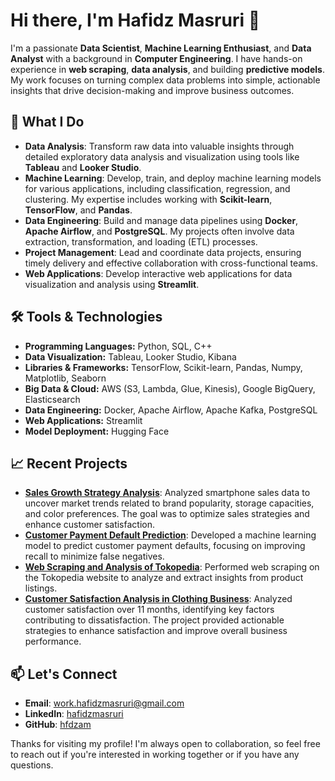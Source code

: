 # Hi there, I'm Hafidz Masruri 👋

I'm a passionate **Data Scientist**, **Machine Learning Enthusiast**, and **Data Analyst** with a background in **Computer Engineering**. I have hands-on experience in **web scraping**, **data analysis**, and building **predictive models**. My work focuses on turning complex data problems into simple, actionable insights that drive decision-making and improve business outcomes.

## 🚀 What I Do
- **Data Analysis**: Transform raw data into valuable insights through detailed exploratory data analysis and visualization using tools like **Tableau** and **Looker Studio**.
- **Machine Learning**: Develop, train, and deploy machine learning models for various applications, including classification, regression, and clustering. My expertise includes working with **Scikit-learn**, **TensorFlow**, and **Pandas**.
- **Data Engineering**: Build and manage data pipelines using **Docker**, **Apache Airflow**, and **PostgreSQL**. My projects often involve data extraction, transformation, and loading (ETL) processes.
- **Project Management**: Lead and coordinate data projects, ensuring timely delivery and effective collaboration with cross-functional teams.
- **Web Applications**: Develop interactive web applications for data visualization and analysis using **Streamlit**.

## 🛠️ Tools & Technologies
- **Programming Languages:** Python, SQL, C++
- **Data Visualization:** Tableau, Looker Studio, Kibana
- **Libraries & Frameworks:** TensorFlow, Scikit-learn, Pandas, Numpy, Matplotlib, Seaborn
- **Big Data & Cloud:** AWS (S3, Lambda, Glue, Kinesis), Google BigQuery, Elasticsearch
- **Data Engineering:** Docker, Apache Airflow, Apache Kafka, PostgreSQL
- **Web Applications:** Streamlit
- **Model Deployment:** Hugging Face

## 📈 Recent Projects
- **[Sales Growth Strategy Analysis](https://github.com/hfdzam/Sales-Growth-Strategy-Based-on-Brand-Storage-and-Color-Preference-Data-Analysis)**: Analyzed smartphone sales data to uncover market trends related to brand popularity, storage capacities, and color preferences. The goal was to optimize sales strategies and enhance customer satisfaction.
- **[Customer Payment Default Prediction](https://github.com/hfdzam/Classification-Model-for-Customer-Payment-Default-Prediction)**: Developed a machine learning model to predict customer payment defaults, focusing on improving recall to minimize false negatives.
- **[Web Scraping and Analysis of Tokopedia](https://github.com/hfdzam/Web-Scraping-and-Analysis-of-Tokopedia)**: Performed web scraping on the Tokopedia website to analyze and extract insights from product listings.
- **[Customer Satisfaction Analysis in Clothing Business](https://github.com/hfdzam/FashionRetailSales)**: Analyzed customer satisfaction over 11 months, identifying key factors contributing to dissatisfaction. The project provided actionable strategies to enhance satisfaction and improve overall business performance.

## 📫 Let's Connect
- **Email**: [work.hafidzmasruri@gmail.com](mailto:work.hafidzmasruri@gmail.com)
- **LinkedIn**: [hafidzmasruri](https://www.linkedin.com/in/hafidzmasruri)
- **GitHub**: [hfdzam](https://github.com/hfdzam)

Thanks for visiting my profile! I'm always open to collaboration, so feel free to reach out if you're interested in working together or if you have any questions.
